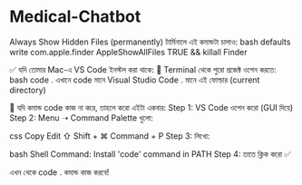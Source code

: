 # Medical-Chatbot
Always Show Hidden Files (permanently)
টার্মিনালে এই কমান্ডটা চালাও:
bash
defaults write com.apple.finder AppleShowAllFiles TRUE && killall Finder

✅ যদি তোমার Mac-এ VS Code ইনস্টল করা থাকে:
🔹 Terminal থেকে পুরো প্রজেক্ট ওপেন করতে:
bash
code .
এখানে code মানে Visual Studio Code
. মানে এই ফোল্ডার (current directory)

🔸 যদি কমান্ড code কাজ না করে, তাহলে করো এইটা একবার:
Step 1: VS Code ওপেন করো (GUI দিয়ে)
Step 2: Menu ➝ Command Palette খুলো:

css
Copy
Edit
⇧ Shift + ⌘ Command + P
Step 3: লিখো:

bash
Shell Command: Install 'code' command in PATH
Step 4: তাতে ক্লিক করো ✅

এখন থেকে code . কমান্ড কাজ করবে!